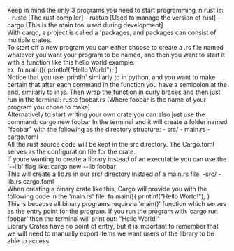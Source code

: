 Keep in mind the only 3 programs you need to start programming in rust is:
	- rustc [The rust compiler]
	- rustup [Used to manage the version of rust]
	- cargo [This is the main tool used during development]
\
With cargo, a project is called a 'packages, and packages can consist of multiple crates.
\
To start off a new program you can either choose to create a .rs file named whatever you want your program to be named, and then you want to 
start it with a function like this hello world example:
\
	ex.
fn main(){
	println!("Hello World");
}
\
Notice that you use 'println' similarly to in python, and you want to make certain that after each command in the function you have a semicolon at the end, similarly to in js. Then wrap the function in curly braces and then just run in the terminal:
	rustc foobar.rs
(Where foobar is the name of your program you chose to make)
\
Alternatively to start writing your own crate you can also just use the command:
	cargo new foobar
In the terminal and it will create a folder named "foobar" with the following as the directory structure:
	- src/
		- main.rs
	- cargo.toml
\
All the rust source code will be kept in the src directory. The Cargo.toml serves as the configuration file for the crate.
\
If youre wanting to create a library instead of an executable you can use the '--lib' flag like:
	cargo new --lib foobar
\
This will create a lib.rs in our src/ directory instaed of a main.rs file.
	-src/
		-lib.rs
	cargo.toml
\
When creating a binary crate like this, Cargo will provide you with the following code in the 'main.rs' file:
	fn main(){
		println!("Hello World!");
	}
\
This is because all binary programs require a 'main()' function which serves as the entry point for the program. If you run the program with 'cargo run foobar' then the terminal will print out: "Hello World!"
\
Library Crates have no point of entry, but it is important to remember that we will need to manually export items we want users of the library to be able to access.
